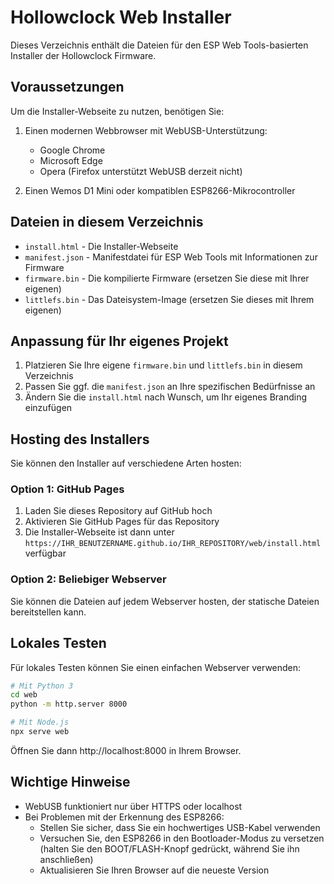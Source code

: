 # Hollowclock Web Installer

Dieses Verzeichnis enthält die Dateien für den ESP Web Tools-basierten Installer der Hollowclock Firmware.

## Voraussetzungen

Um die Installer-Webseite zu nutzen, benötigen Sie:

1. Einen modernen Webbrowser mit WebUSB-Unterstützung:
   - Google Chrome
   - Microsoft Edge
   - Opera
   (Firefox unterstützt WebUSB derzeit nicht)

2. Einen Wemos D1 Mini oder kompatiblen ESP8266-Mikrocontroller

## Dateien in diesem Verzeichnis

- `install.html` - Die Installer-Webseite
- `manifest.json` - Manifestdatei für ESP Web Tools mit Informationen zur Firmware
- `firmware.bin` - Die kompilierte Firmware (ersetzen Sie diese mit Ihrer eigenen)
- `littlefs.bin` - Das Dateisystem-Image (ersetzen Sie dieses mit Ihrem eigenen)

## Anpassung für Ihr eigenes Projekt

1. Platzieren Sie Ihre eigene `firmware.bin` und `littlefs.bin` in diesem Verzeichnis
2. Passen Sie ggf. die `manifest.json` an Ihre spezifischen Bedürfnisse an
3. Ändern Sie die `install.html` nach Wunsch, um Ihr eigenes Branding einzufügen

## Hosting des Installers

Sie können den Installer auf verschiedene Arten hosten:

### Option 1: GitHub Pages

1. Laden Sie dieses Repository auf GitHub hoch
2. Aktivieren Sie GitHub Pages für das Repository
3. Die Installer-Webseite ist dann unter `https://IHR_BENUTZERNAME.github.io/IHR_REPOSITORY/web/install.html` verfügbar

### Option 2: Beliebiger Webserver

Sie können die Dateien auf jedem Webserver hosten, der statische Dateien bereitstellen kann.

## Lokales Testen

Für lokales Testen können Sie einen einfachen Webserver verwenden:

```bash
# Mit Python 3
cd web
python -m http.server 8000

# Mit Node.js
npx serve web
```

Öffnen Sie dann http://localhost:8000 in Ihrem Browser.

## Wichtige Hinweise

- WebUSB funktioniert nur über HTTPS oder localhost
- Bei Problemen mit der Erkennung des ESP8266:
  - Stellen Sie sicher, dass Sie ein hochwertiges USB-Kabel verwenden
  - Versuchen Sie, den ESP8266 in den Bootloader-Modus zu versetzen (halten Sie den BOOT/FLASH-Knopf gedrückt, während Sie ihn anschließen)
  - Aktualisieren Sie Ihren Browser auf die neueste Version 